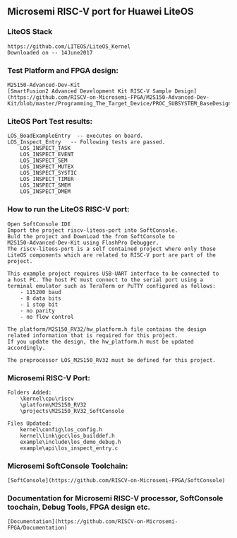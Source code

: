 ## Microsemi RISC-V port for Huawei LiteOS

### LiteOS Stack
    https://github.com/LITEOS/LiteOS_Kernel
    Downloaded on -- 14June2017
    
### Test Platform and FPGA design:
    M2S150-Advanced-Dev-Kit
    [SmartFusion2 Advanced Development Kit RISC-V Sample Design](https://github.com/RISCV-on-Microsemi-FPGA/M2S150-Advanced-Dev-Kit/blob/master/Programming_The_Target_Device/PROC_SUBSYSTEM_BaseDesign)   

### LiteOS Port Test results:
    LOS_BoadExampleEntry  -- executes on board.
    LOS_Inspect_Entry   -- Following tests are passed.
        LOS_INSPECT_TASK
        LOS_INSPECT_EVENT
        LOS_INSPECT_SEM
        LOS_INSPECT_MUTEX
        LOS_INSPECT_SYSTIC
        LOS_INSPECT_TIMER
        LOS_INSPECT_SMEM
        LOS_INSPECT_DMEM

### How to run the LiteOS RISC-V port:
    Open SoftConsole IDE
    Import the project riscv-liteos-port into SoftConsole.
    Buld the project and DownLoad the from SoftConsole to 
    M2S150-Advanced-Dev-Kit using FlashPro Debugger.
    The riscv-liteos-port is a self contained project where only those 
    LiteOS components which are related to RISC-V port are part of the 
    project.
    
    This example project requires USB-UART interface to be connected to 
    a host PC. The host PC must connect to the serial port using a 
    terminal emulator such as TeraTerm or PuTTY configured as follows:
        - 115200 baud
        - 8 data bits
        - 1 stop bit
        - no parity
        - no flow control
    
    The platform/M2S150_RV32/hw_platform.h file contains the design
    related information that is required for this project.
    If you update the design, the hw_platform.h must be updated 
    accordingly.
    
    The preprocessor LOS_M2S150_RV32 must be defined for this project.
     
### Microsemi RISC-V Port:
    Folders Added:
        \kernel\cpu\riscv
        \platform\M2S150_RV32
        \projects\M2S150_RV32_SoftConsole

    Files Updated:
        kernel\config\los_config.h
        kernel\link\gcc\los_builddef.h
        example\include\los_demo_debug.h
        example\api\los_inspect_entry.c

### Microsemi SoftConsole Toolchain:
    [SoftConsole](https://github.com/RISCV-on-Microsemi-FPGA/SoftConsole)

### Documentation for Microsemi RISC-V processor, SoftConsole toochain, Debug Tools, FPGA design etc.
    [Documentation](https://github.com/RISCV-on-Microsemi-FPGA/Documentation)
    
